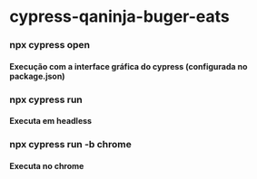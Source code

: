 # cypress-qaninja-buger-eats


### npx cypress open
#### Execução com a interface gráfica do cypress (configurada no package.json) 

### npx cypress run 
#### Executa em headless

### npx cypress run -b chrome
#### Executa no chrome
